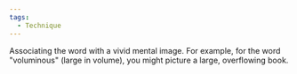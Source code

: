 ```yaml
---
tags:
  - Technique
---
```

Associating the word with a vivid mental image. For example, for the word "voluminous" (large in volume), you might picture a large, overflowing book.